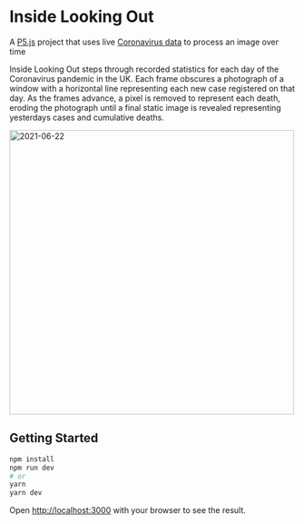 # Inside Looking Out

A [P5.js](https://p5js.org/) project that uses live [Coronavirus data](https://coronavirus.data.gov.uk/details/developers-guide) to process an image over time

Inside Looking Out steps through recorded statistics for each day of the Coronavirus pandemic in the UK. Each frame obscures a photograph of a window with a horizontal line representing each new case registered on that day. As the frames advance, a pixel is removed to represent each death, eroding the photograph until a final static image is revealed representing yesterdays cases and cumulative deaths.

<img width="501" alt="2021-06-22" src="https://user-images.githubusercontent.com/32434854/123002435-d6b43480-d3a9-11eb-8c41-e8fd305678ff.png">


## Getting Started

```bash
npm install
npm run dev
# or
yarn
yarn dev
```

Open [http://localhost:3000](http://localhost:3000) with your browser to see the result.
